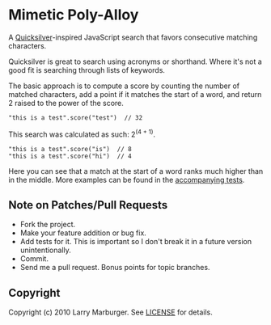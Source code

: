 # Mimetic Poly-Alloy

A [Quicksilver][]-inspired JavaScript search that favors consecutive matching
characters.

Quicksilver is great to search using acronyms or shorthand. Where it's not a
good fit is searching through lists of keywords.

The basic approach is to compute a score by counting the number of matched
characters, add a point if it matches the start of a word, and return 2 raised
to the power of the score.

    "this is a test".score("test")  // 32

This search was calculated as such: 2<sup>(4 + 1)</sup>.

    "this is a test".score("is")  // 8
    "this is a test".score("hi")  // 4

Here you can see that a match at the start of a word ranks much higher than in
the middle. More examples can be found in the [accompanying tests][tests].

## Note on Patches/Pull Requests
 
* Fork the project.
* Make your feature addition or bug fix.
* Add tests for it. This is important so I don't break it in a future version
  unintentionally.
* Commit.
* Send me a pull request. Bonus points for topic branches.

## Copyright

Copyright (c) 2010 Larry Marburger. See [LICENSE][] for details.


[Quicksilver]: http://code.google.com/p/rails-oceania/source/browse/#svn/lachiecox/qs_score/trunk
[tests]: http://github.com/lmarburger/mimetic_poly_alloy/blob/master/test/mimetic_poly_alloy_spec.js
[LICENSE]: http://github.com/lmarburger/mimetic_poly_alloy/blob/master/LICENSE
